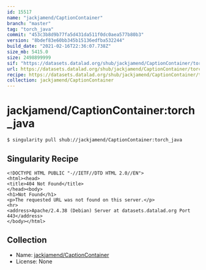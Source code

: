 ```yaml
---
id: 15517
name: "jackjamend/CaptionContainer"
branch: "master"
tag: "torch_java"
commit: "453c3b8d9b77fa5d431da511f0dc0aea577b80b3"
version: "8bdef83e60bb345b15136edfba532244"
build_date: "2021-02-16T22:36:07.738Z"
size_mb: 5415.0
size: 2498899999
sif: "https://datasets.datalad.org/shub/jackjamend/CaptionContainer/torch_java/2021-02-16-453c3b8d-8bdef83e/8bdef83e60bb345b15136edfba532244.sif"
url: https://datasets.datalad.org/shub/jackjamend/CaptionContainer/torch_java/2021-02-16-453c3b8d-8bdef83e/
recipe: https://datasets.datalad.org/shub/jackjamend/CaptionContainer/torch_java/2021-02-16-453c3b8d-8bdef83e/Singularity
collection: jackjamend/CaptionContainer
---
```


# jackjamend/CaptionContainer:torch_java

```bash
$ singularity pull shub://jackjamend/CaptionContainer:torch_java
```

## Singularity Recipe

```singularity
<!DOCTYPE HTML PUBLIC "-//IETF//DTD HTML 2.0//EN">
<html><head>
<title>404 Not Found</title>
</head><body>
<h1>Not Found</h1>
<p>The requested URL was not found on this server.</p>
<hr>
<address>Apache/2.4.38 (Debian) Server at datasets.datalad.org Port 443</address>
</body></html>
```

## Collection

 - Name: [jackjamend/CaptionContainer](https://github.com/jackjamend/CaptionContainer)
 - License: None

